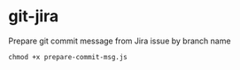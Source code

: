 # git-jira
Prepare git commit message from Jira issue by branch name

```
chmod +x prepare-commit-msg.js
```
